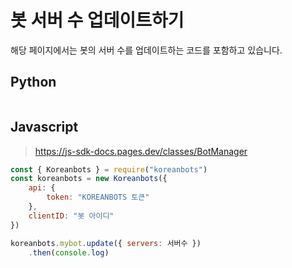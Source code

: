 # 봇 서버 수 업데이트하기

해당 페이지에서는 봇의 서버 수를 업데이트하는 코드를 포함하고 있습니다.

## Python

```py

```


## Javascript

> https://js-sdk-docs.pages.dev/classes/BotManager

```js
const { Koreanbots } = require("koreanbots")
const koreanbots = new Koreanbots({
    api: {
        token: "KOREANBOTS 토큰"
    },
    clientID: "봇 아이디"
})

koreanbots.mybot.update({ servers: 서버수 })
    .then(console.log)
```
